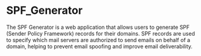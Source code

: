 # SPF_Generator
The SPF Generator is a web application that allows users to generate SPF (Sender Policy Framework) records for their domains. SPF records are used to specify which mail servers are authorized to send emails on behalf of a domain, helping to prevent email spoofing and improve email deliverability.
